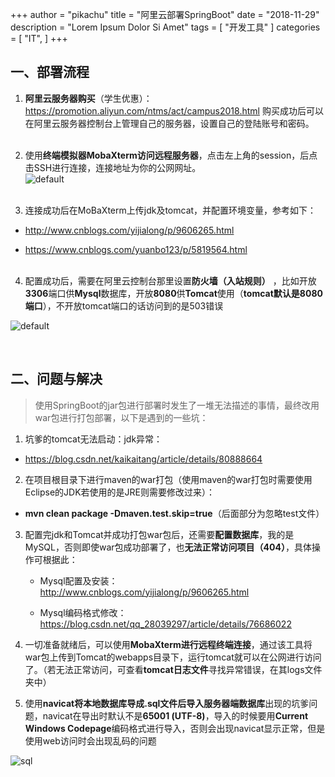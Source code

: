 +++
author = "pikachu"
title = "阿里云部署SpringBoot"
date = "2018-11-29"
description = "Lorem Ipsum Dolor Si Amet"
tags = [
    "开发工具"
]
categories = [
    "IT",
]
+++


## 一、部署流程

1. **阿里云服务器购买**（学生优惠）：https://promotion.aliyun.com/ntms/act/campus2018.html
购买成功后可以在阿里云服务器控制台上管理自己的服务器，设置自己的登陆账号和密码。<br><br>

2. 使用**终端模拟器MobaXterm访问远程服务器**，点击左上角的session，后点击SSH进行连接，连接地址为你的公网网址。<br>
![default](https://user-images.githubusercontent.com/38284818/49203549-ad92b980-f3e3-11e8-8a1c-3beba26f0b21.JPG)<br><br>


3. 连接成功后在MoBaXterm上传jdk及tomcat，并配置环境变量，参考如下：

- http://www.cnblogs.com/yijialong/p/9606265.html

- https://www.cnblogs.com/yuanbo123/p/5819564.html<br><br>

4. 配置成功后，需要在阿里云控制台那里设置**防火墙（入站规则）** ，比如开放**3306**端口供**Mysql**数据库，开放**8080**供**Tomcat**使用（**tomcat默认是8080端口**），不开放tomcat端口的话访问到的是503错误

![default](https://user-images.githubusercontent.com/38284818/50751361-691cf800-1284-11e9-99fc-63a209f9b601.JPG)

&nbsp;

## 二、问题与解决

> 使用SpringBoot的jar包进行部署时发生了一堆无法描述的事情，最终改用war包进行打包部署，以下是遇到的一些坑：


1. 坑爹的tomcat无法启动：jdk异常：

- https://blog.csdn.net/kaikaitang/article/details/80888664


2. 在项目根目录下进行maven的war打包（使用maven的war打包时需要使用Eclipse的JDK若使用的是JRE则需要修改过来）：

- **mvn clean package -Dmaven.test.skip=true**（后面部分为忽略test文件）

3. 配置完jdk和Tomcat并成功打包war包后，还需要**配置数据库**，我的是MySQL，否则即使war包成功部署了，也**无法正常访问项目（404）**，具体操作可根据此：

	- Mysql配置及安装： http://www.cnblogs.com/yijialong/p/9606265.html

	- Mysql编码格式修改： https://blog.csdn.net/qq_28039297/article/details/76686022

4. 一切准备就绪后，可以使用**MobaXterm进行远程终端连接**，通过该工具将war包上传到Tomcat的webapps目录下，运行tomcat就可以在公网进行访问了。（若无法正常访问，可查看**tomcat日志文件**寻找异常错误，在其logs文件夹中）

5. 使用**navicat将本地数据库导成.sql文件后导入服务器端数据库**出现的坑爹问题，navicat在导出时默认不是**65001 (UTF-8)**，导入的时候要用**Current Windows Codepage**编码格式进行导入，否则会出现navicat显示正常，但是使用web访问时会出现乱码的问题


![sql](https://user-images.githubusercontent.com/38284818/50414727-17bb4480-0852-11e9-9185-29c7a34a9bcd.JPG)


